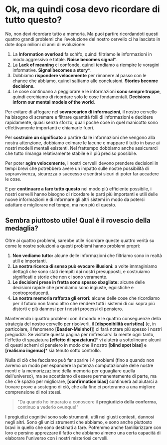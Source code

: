 # Ok, ma quindi cosa devo ricordare di tutto questo?

No, non devi ricordare tutto a memoria. Ma puoi partire ricordandoti questi quattro grandi problemi che l’evoluzione del nostro cervello ci ha lasciato in dote dopo milioni di anni di evoluzione:

1. La **Information overload** fa schifo, quindi filtriamo le informazioni in modo aggressivo e totale. **Noise becomes signal**\*.
2. La **Lack of meaning** ci confonde, quindi tendiamo a riempire le voragini informative. **Signal becomes a story**\*.
3. Dobbiamo **rispondere velocemente** per rimanere al passo con le chance che abbiamo, quindi saltiamo alle conclusioni. **Stories become decisions**.
4. Le cose continuano a peggiorare e le informazioni **sono sempre troppe**, quindi cerchiamo di ricordare solo le cose fondamentali. **Decisions inform our mental models of the world**.

Per evitare di affogare nel **sovraccarico di informazioni**, il nostro cervello ha bisogno di scremare e filtrare quantità folli di informazioni e decidere rapidamente, quasi senza sforzo, quali poche cose in quel manicotto sono effettivamente importanti e chiamarle fuori.

Per **costruire un significato** a partire dalle informazioni che vengono alla nostra attenzione, dobbiamo colmare le lacune e mappare il tutto in base ai nostri modelli mentali esistenti. Nel frattempo dobbiamo anche assicurarci che tutto rimanga relativamente stabile e il più preciso possibile.

Per poter **agire velocemente**, i nostri cervelli devono prendere decisioni in tempi brevi che potrebbero avere un impatto sulle nostre possibilità di sopravvivenza, sicurezza o successo e sentirsi sicuri di poter far accadere le cose.

E per **continuare a fare tutto questo** nel modo più efficiente possibile, i nostri cervelli hanno bisogno di ricordare le parti più importanti e utili delle nuove informazioni e di informare gli altri sistemi in modo da potersi adattare e migliorare nel tempo, ma non più di questo.

## Sembra piuttosto utile! Qual è il rovescio della medaglia?

Oltre ai quattro problemi, sarebbe utile ricordare queste quattro verità su come le nostre soluzioni a questi problemi hanno problemi propri:

1. **Non vediamo tutto:** alcune delle informazioni che filtriamo sono in realtà utili e importanti.
2. **La nostra ricerca di senso può evocare illusioni:** a volte immaginiamo dettagli che sono stati riempiti dai nostri presupposti, e costruiamo significati e storie che non ci sono veramente.
3. **Le decisioni prese in fretta sono spesso sbagliate:** alcune delle decisioni rapide che prendiamo sono ingiuste, egoistiche e controproducenti.
4. **La nostra memoria rafforza gli errori:** alcune delle cose che ricordiamo per il futuro non fanno altro che rendere tutti i sistemi di cui sopra più distorti e più dannosi per i nostri processi di pensiero.

Mantenendo i quattro problemi con il mondo e le quattro conseguenze della strategia del nostro cervello per risolverli, il **[disponibilità euristica]** (e, in particolare, il fenomeno [**Baader-Meinhof**]) ci farà notare più spesso i nostri pregiudizi. Se visitate questa pagina per rinfrescarvi la mente ogni tanto, l'effetto di spaziatura **[effetto di spaziatura]**\* vi aiuterà a sottolineare alcuni di questi schemi di pensiero in modo che il nostro **[blind spot bias]** e **[realismo ingenuo]**\* sia tenuto sotto controllo.

Nulla di ciò che facciamo può far sparire i 4 problemi (fino a quando non avremo un modo per espandere la potenza computazionale delle nostre menti e la memorizzazione della memoria per eguagliare quella dell'universo), ma se accettiamo di essere permanentemente di parte, ma che c'è spazio per migliorare, **[confirmation bias]** continuerà ad aiutarci a trovare prove a sostegno di ciò, che alla fine ci porteranno a una migliore comprensione di noi stessi.

> "Da quando ho imparato a conoscere il **pregiudizio della conferma**, continuo a vederlo ovunque!"

I pregiudizi cognitivi sono solo strumenti, utili nei giusti contesti, dannosi negli altri. Sono gli unici strumenti che abbiamo, e sono anche piuttosto bravi in quello che sono destinati a fare. Potremmo anche familiarizzare con loro e persino apprezzare il fatto che abbiamo almeno una certa capacità di elaborare l'universo con i nostri misteriosi cervelli.